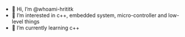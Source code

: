 - 👋 Hi, I’m @whoami-hrititk
- 👀 I’m interested in c++, embedded system, micro-controller and low-level things
- 🌱 I’m currently learning c++

<!---
whoami-hrititk/whoami-hrititk is a ✨ special ✨ repository because its `README.md` (this file) appears on your GitHub profile.
You can click the Preview link to take a look at your changes.
--->

